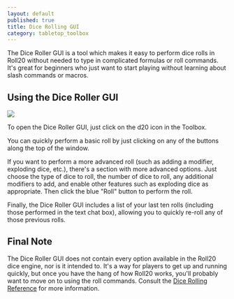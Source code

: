 ```yaml
---
layout: default
published: true
title: Dice Rolling GUI
category: tabletop_toolbox
---
```


The Dice Roller GUI is a tool which makes it easy to perform dice rolls in Roll20 without needed to type in complicated formulas or roll commands. It's great for beginners who just want to start playing without learning about slash commands or macros. 

## Using the Dice Roller GUI

<img src="http://media.tumblr.com/tumblr_m9hw46Hesi1qzubhc.jpg" />

To open the Dice Roller GUI, just click on the d20 icon in the Toolbox.

You can quickly perform a basic roll by just clicking on any of the buttons along the top of the window. 

If you want to perform a more advanced roll (such as adding a modifier, exploding dice, etc.), there's a section with more advanced options. Just choose the type of dice to roll, the number of dice to roll, any additional modifiers to add, and enable other features such as exploding dice as appropriate. Then click the blue "Roll" button to perform the roll.

Finally, the Dice Roller GUI includes a list of your last ten rolls (including those performed in the text chat box), allowing you to quickly re-roll any of those previous rolls.

## Final Note

The Dice Roller GUI does not contain every option available in the Roll20 dice engine, nor is it intended to. It's a way for players to get up and running quickly, but once you have the hang of how Roll20 works, you'll probably want to move on to using the roll commands. Consult the [Dice Rolling Reference](/dice-rolling-reference) for more information.